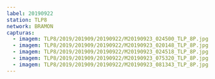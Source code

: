 ```yaml
---
label: 20190922
station: TLP8
network: BRAMON
capturas:
  - imagem: TLP8/2019/201909/20190922/M20190923_024500_TLP_8P.jpg
  - imagem: TLP8/2019/201909/20190922/M20190923_020148_TLP_8P.jpg
  - imagem: TLP8/2019/201909/20190922/M20190923_024518_TLP_8P.jpg
  - imagem: TLP8/2019/201909/20190922/M20190923_075320_TLP_8P.jpg
  - imagem: TLP8/2019/201909/20190922/M20190923_081343_TLP_8P.jpg
---
```

